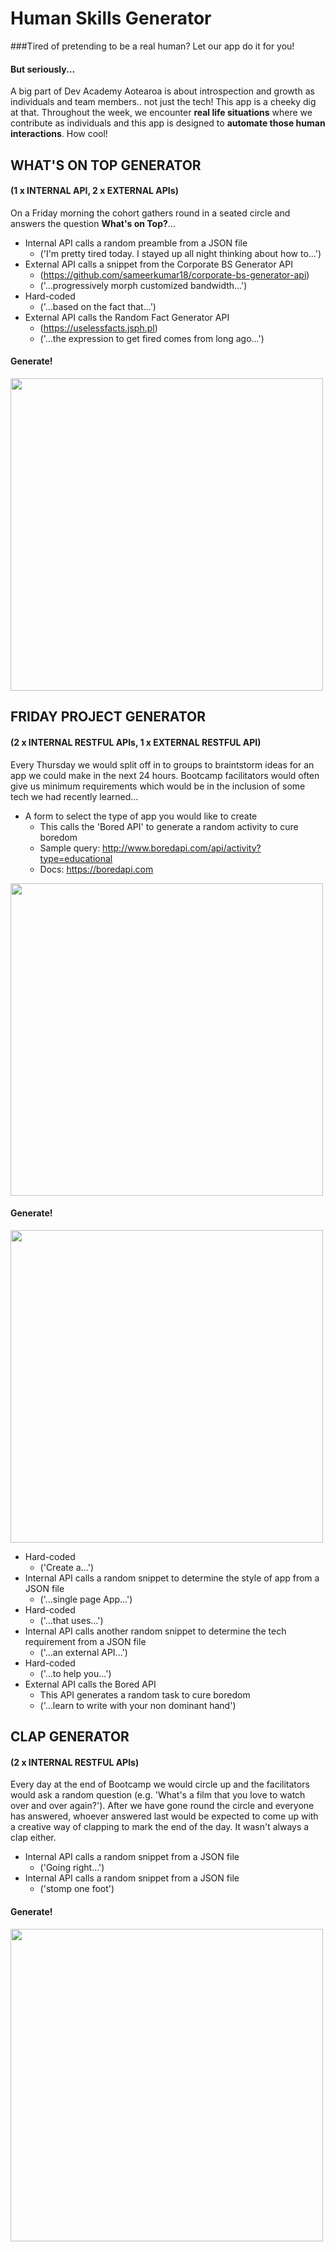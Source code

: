 # Human Skills Generator
###Tired of pretending to be a real human? Let our app do it for you! 

#### But seriously...
A big part of Dev Academy Aotearoa is about introspection and growth as individuals and team members.. not just the tech! This app is a cheeky dig at that. Throughout the week, we encounter **real life situations** where we contribute as individuals and this app is designed to **automate those human interactions**. How cool!

## WHAT'S ON TOP GENERATOR
#### (1 x INTERNAL API, 2 x EXTERNAL APIs)
On a Friday morning the cohort gathers round in a seated circle and answers the question **What's on Top?**...

- Internal API calls a random preamble from a JSON file
  - ('I'm pretty tired today. I stayed up all night thinking about how to...')
- External API calls a snippet from the Corporate BS Generator API
  - (https://github.com/sameerkumar18/corporate-bs-generator-api)
  - ('...progressively morph customized bandwidth...')
- Hard-coded
  - ('...based on the fact that...')
- External API calls the Random Fact Generator API
  - (https://uselessfacts.jsph.pl)
  - ('...the expression to get fired comes from long ago...')

#### Generate!

<img src="human-skills-screenshot(friday-project).png" width="500" height="auto">

## FRIDAY PROJECT GENERATOR
#### (2 x INTERNAL RESTFUL APIs, 1 x EXTERNAL RESTFUL API)
Every Thursday we would split off in to groups to braintstorm ideas for an app we could make in the next 24 hours. Bootcamp facilitators would often give us minimum requirements which would be in the inclusion of some tech we had recently learned...

- A form to select the type of app you would like to create
  - This calls the 'Bored API' to generate a random activity to cure boredom
  - Sample query: http://www.boredapi.com/api/activity?type=educational
  - Docs: https://boredapi.com

<img src="human-skills-screenshot(friday-project-1).png" width="500" height="auto">

#### Generate!

<img src="human-skills-screenshot(friday-project).png" width="500" height="auto">

- Hard-coded
  - ('Create a...')
- Internal API calls a random snippet to determine the style of app from a JSON file
  - ('...single page App...')
- Hard-coded
  - ('...that uses...')
- Internal API calls another random snippet to determine the tech requirement from a JSON file
  - ('...an external API...')
- Hard-coded
  - ('...to help you...')
- External API calls the Bored API
  - This API generates a random task to cure boredom
  - ('...learn to write with your non dominant hand')

## CLAP GENERATOR
#### (2 x INTERNAL RESTFUL APIs)
Every day at the end of Bootcamp we would circle up and the facilitators would ask a random question (e.g. 'What's a film that you love to watch over and over again?'). After we have gone round the circle and everyone has answered, whoever answered last would be expected to come up with a creative way of clapping to mark the end of the day. It wasn't always a clap either.

- Internal API calls a random snippet from a JSON file
  - ('Going right...')
- Internal API calls a random snippet from a JSON file
  - ('stomp one foot')

#### Generate!

<img src="human-skills-screenshot(clap).png" width="500" height="auto">

